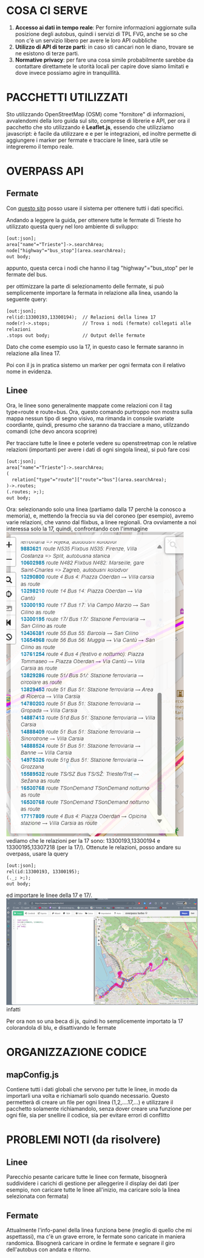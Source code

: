# COSA CI SERVE

1. **Accesso ai dati in tempo reale**: Per fornire informazioni aggiornate sulla posizione degli autobus, quindi i servizi di TPL FVG, anche se so che non c'è un servizio libero per avere le loro API oubbliche 
2. **Utilizzo di API di terze parti**: in caso sti cancari non le diano, trovare se ne esistono di terze parti.
3. **Normative privacy**: per fare una cosa simile probabilmente sarebbe da contattare direttamete le utorità locali per capire dove siamo limitati e dove invece possiamo agire in tranquillità.

# PACCHETTI UTILIZZATI

Sto utilizzando OpenStreetMap (OSM) come "fornitore" di informazioni, avvalendomi della loro guida sul sito, comprese di librerie e API, per ora il pacchetto che sto utilizzando è **Leaflet.js**, essendo che utilizziamo javascript: è facile da utilizzare e e per le integrazioni, ed inoltre permette di aggiungere i marker per fermate e tracciare le linee, sarà utile se integreremo il tempo reale.

# OVERPASS API
## Fermate

Con [questo sito](https://overpass-turbo.eu/index.html) posso usare il sistema per ottenere tutti i dati specifici.

Andando a leggere la guida, per ottenere tutte le fermate di Trieste ho utilizzato questa query nel loro ambiente di sviluppo:
```query 
[out:json];
area["name"="Trieste"]->.searchArea;
node["highway"="bus_stop"](area.searchArea);
out body;
```
appunto, questa cerca i nodi che hanno il tag "highway"="bus_stop" per le fermate del bus.

per ottimizzare la parte di selezionamento delle fermate, si può semplicemente importare la fermata in relazione alla linea, usando la seguente query:
```query 
[out:json];
rel(id:13300193,13300194);  // Relazioni della linea 17
node(r)->.stops;            // Trova i nodi (fermate) collegati alle relazioni
.stops out body;            // Output delle fermate
```
Dato che come esempio uso la 17, in questo caso le fermate saranno in relazione alla linea 17.

Poi con il js in pratica sistemo un marker per ogni fermata con il relativo nome in evidenza.

## Linee

Ora, le linee sono generalmente mappate come relazioni con il tag type=route e route=bus. Ora, questo comando purtroppo non mostra sulla mappa nessun tipo di segno visivo, ma rimanda in console svariate coordiante, quindi, presumo che saranno da tracciare a mano, utilzzando comandi (che devo ancora scoprire)

Per tracciare tutte le linee e poterle vedere su openstreetmap con le relative relazioni (importanti per avere i dati di ogni singola linea), si può fare cosi
```query 
[out:json];
area["name"="Trieste"]->.searchArea;
(
  relation["type"="route"]["route"="bus"](area.searchArea);
)->.routes;
(.routes; >;);
out body;
```

Ora: selezionando solo una linea (partiamo dalla 17 perchè la conosco a memoria), e, mettendo la freccia su via del coroneo (per esempio), avremo varie relazioni, che vanno dal flixbus, a linee regionali. Ora ovviamente a noi interessa solo la 17, quindi, confrontando con l'immagine
![alt text](image.png)
vediamo che le relazioni per la 17 sono: 13300193,13300194 e 13300195,13307218 (per la 17/).
Ottenute le relazioni, posso andare su overpass, usare la query
```query 
[out:json];
rel(id:13300193, 13300195);
(._; >;);
out body;
```
ed importare le linee della 17 e 17/.
![alt text](image-1.png) infatti

Per ora non so una beca di js, quindi ho semplicemente importato la 17 colorandola di blu,  e disattivando le fermate
# ORGANIZZAZIONE CODICE
## mapConfig.js

Contiene tutti i dati globali che servono per tutte le linee, in modo da importarli una volta e richiamarli solo quando necessario. Questo permetterà di creare un file per ogni linea (1,2,....17,...) e utilizzare il pacchetto solamente richiamandolo, senza dover creare una funzione per ogni file, sia per snellire il codice, sia per evitare errori di conflitto

# PROBLEMI NOTI (da risolvere)
## Linee
Parecchio pesante caricare tutte le linee con fermate, bisognerà suddividere i carichi di gestione per alleggerire il display dei dati (per esempio, non caricare tutte le linee all'inizio, ma caricare solo la linea selezionata con fermata)
## Fermate
Attualmente l'info-panel della linea funziona bene (meglio di quello che mi aspettassi), ma c'è un grave errore, le fermate sono caricate in maniera randomica. Bisognerà caricare in ordine le fermate e segnare il giro dell'autobus con andata e ritorno.
